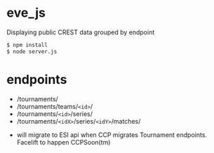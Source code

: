 # eve_js

Displaying public CREST data grouped by endpoint

```bash
$ npm install
$ node server.js
```

# endpoints
- /tournaments/
- /tournaments/teams/`<id>`/
- /tournaments/`<id>`/series/
- /tournaments/`<idX>`/series/`<idY>`/matches/

* will migrate to ESI api when CCP migrates Tournament endpoints. Facelift to happen CCPSoon(tm)
